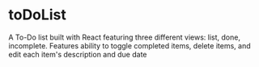 # toDoList
A To-Do list built with React featuring three different views: list, done, incomplete. Features ability to toggle completed items, delete items, and edit each item's description and due date
